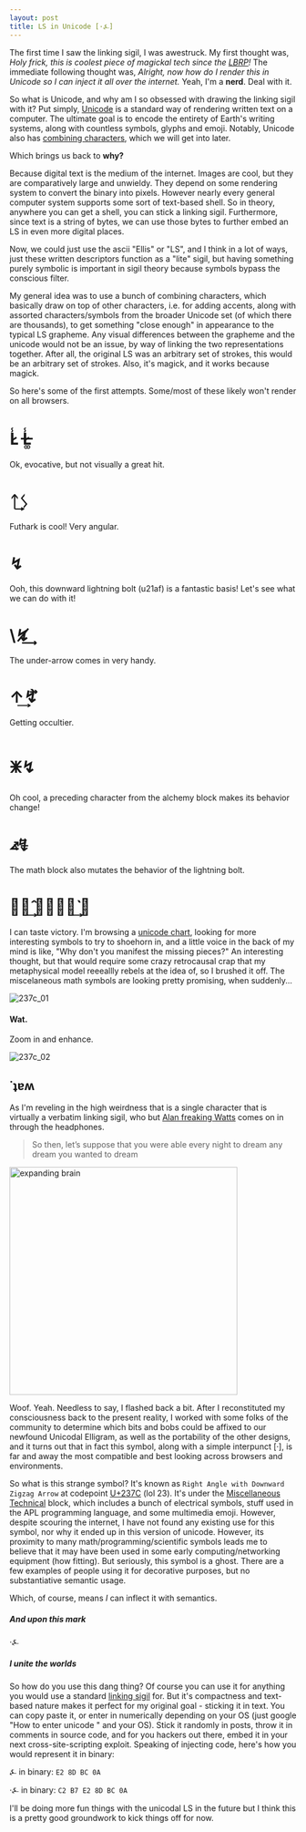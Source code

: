 ```yaml
---
layout: post
title: LS in Unicode [·⍼]
---
```


The first time I saw the linking sigil, I was awestruck. My first thought was, _Holy frick, this is coolest piece of magickal tech since the [LBRP](https://en.wikipedia.org/wiki/Lesser_banishing_ritual_of_the_pentagram)!_ The immediate following thought was, _Alright, now how do I render this in Unicode so I can inject it all over the internet._ Yeah, I'm a **nerd**. Deal with it. 

So what is Unicode, and why am I so obsessed with drawing the linking sigil with it? Put simply, [Unicode](https://en.wikipedia.org/wiki/Unicode) is a standard way of rendering written text on a computer. The ultimate goal is to encode the entirety of Earth's writing systems, along with countless symbols, glyphs and emoji. Notably, Unicode also has [combining characters](https://en.wikipedia.org/wiki/Combining_character), which we will get into later. 

Which brings us back to **why?**

Because digital text is the medium of the internet. Images are cool, but they are comparatively large and unwieldy. They depend on some rendering system to convert the binary into pixels. However nearly every general computer system supports some sort of text-based shell. So in theory, anywhere you can get a shell, you can stick a linking sigil. Furthermore, since text is a string of bytes, we can use those bytes to further embed an LS in even more digital places. 

Now, we could just use the ascii "Ellis" or "LS", and I think in a lot of ways, just these written descriptors function as a "lite" sigil, but having something purely symbolic is important in sigil theory because symbols bypass the conscious filter. 

My general idea was to use a bunch of combining characters, which basically draw on top of other characters, i.e. for adding accents, along with assorted characters/symbols from the broader Unicode set (of which there are thousands), to get something "close enough" in appearance to the typical LS grapheme. Any visual differences between the grapheme and the unicode would not be an issue, by way of linking the two representations together. After all, the original LS was an arbitrary set of strokes, this would be an arbitrary set of strokes. Also, it's magick, and it works because magick. 

So here's some of the first attempts. Some/most of these likely won't render on all browsers.  

# L̷̾   L̶̷͚̾

Ok, evocative, but not visually a great hit. 

# ᛏ͢ᛊ 

Futhark is cool! Very angular. 

# ↯

Ooh, this downward lightning bolt (u21af) is a fantastic basis! Let's see what we can do with it! 

# \↯̸͢ 

The under-arrow comes in very handy. 


# ↑͢↯⃗̀

Getting occultier. 

# 🜹↯

Oh cool, a preceding character from the alchemy block makes its behavior change! 

# ⦨↯⃒̶⃗ 

The math block also mutates the behavior of the lightning bolt. 

# ⭍⃒̂͢    🜹↯̶⃒̀͢ ⃗

I can taste victory. I'm browsing a [unicode chart](https://unicode-table.com/en), looking for more interesting symbols to try to shoehorn in, and a little voice in the back of my mind is like, "Why don't you manifest the missing pieces?" An interesting thought, but that would require some crazy retrocausal crap that my metaphysical model reeeallly rebels at the idea of, so I brushed it off. The miscelaneous math symbols are looking pretty promising, when suddenly...

![237c_01](https://damienmaxwell.github.io/images/unicodal/237c_01.png)

#### Wat. 

Zoom in and enhance. 

![237c_02](https://damienmaxwell.github.io/images/unicodal/237c_02.png)

## ˙ʇɐʍ

As I'm reveling in the high weirdness that is a single character that is virtually a verbatim linking sigil, who but [Alan freaking Watts](https://www.youtube.com/watch?v=9RMHHwJ9Eqk) comes on in through the headphones. 

>  So then, let’s suppose that you were able every night to dream any dream you wanted to dream

<img alt="expanding brain" src="https://i.kinja-img.com/gawker-media/image/upload/s--eiIVX4Oq--/c_fill,fl_progressive,g_center,h_900,q_80,w_1600/yccc3f4vcwsxyj6eydy2.jpg" width="400" />

Woof. Yeah. Needless to say, I flashed back a bit. After I reconstituted my consciousness back to the present reality, I worked with some folks of the community to determine which bits and bobs could be affixed to our newfound Unicodal Elligram, as well as the portability of the other designs, and it turns out that in fact this symbol, along with a simple interpunct [·], is far and away the most compatible and best looking across browsers and environments. 

So what is this strange symbol? It's known as `Right Angle with Downward Zigzag Arrow` at codepoint [U+237C](https://unicode-table.com/en/237C/) (lol 23). It's under the [Miscellaneous Technical](https://en.wikipedia.org/wiki/Miscellaneous_Technical) block, which includes a bunch of electrical symbols, stuff used in the APL programming language, and some multimedia emoji. However, despite scouring the internet, I have not found any existing use for this symbol, nor why it ended up in this version of unicode. However, its proximity to many math/programming/scientific symbols leads me to believe that it may have been used in some early computing/networking equipment (how fitting). But seriously, this symbol is a ghost. There are a few examples of people using it for decorative purposes, but no substantiative semantic usage. 

Which, of course, means _I_ can inflect it with semantics. 

##### And upon this mark

·⍼

##### I unite the worlds

So how do you use this dang thing? Of course you can use it for anything you would use a standard [linking sigil](https://www.youtube.com/watch?reload=9&v=A99sTPY5bK0) for. But it's compactness and text-based nature makes it perfect for my original goal - sticking it in text. You can copy paste it, or enter in numerically depending on your OS (just google "How to enter unicode " and your OS). Stick it randomly in posts, throw it in comments in source code, and for you hackers out there, embed it in your next cross-site-scripting exploit. Speaking of injecting code, here's how you would represent it in binary:

⍼ in binary: 
`E2 8D BC 0A`

·⍼ in binary:
`C2 B7 E2 8D BC 0A`

I'll be doing more fun things with the unicodal LS in the future but I think this is a pretty good groundwork to kick things off for now. 
